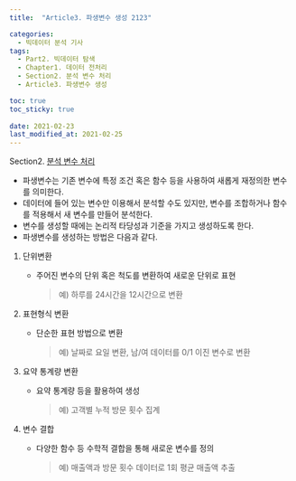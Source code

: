 ```yaml
---
title:  "Article3. 파생변수 생성 2123"

categories:
  - 빅데이터 분석 기사
tags: 
  - Part2. 빅데이터 탐색
  - Chapter1. 데이터 전처리
  - Section2. 분석 변수 처리
  - Article3. 파생변수 생성

toc: true
toc_sticky: true
 
date: 2021-02-23
last_modified_at: 2021-02-25
---
```


Section2. [분석 변수 처리]()

- 파생변수는 기존 변수에 특정 조건 혹은 함수 등을 사용하여 새롭게 재정의한 변수를 의미한다.
- 데이터에 들어 있는 변수만 이용해서 분석할 수도 있지만, 변수를 조합하거나 함수를 적용해서 새 변수를 만들어 분석한다.
- 변수를 생성할 때에는 논리적 타당성과 기준을 가지고 생성하도록 한다.
- 파생변수를 생성하는 방법은 다음과 같다.

1. 단위변환

   - 주어진 변수의 단위 혹은 척도를 변환하여 새로운 단위로 표현

     > 예) 하루를 24시간을 12시간으로 변환

2. 표현형식 변환

   - 단순한 표현 방법으로 변환

     > 예) 날짜로 요일 변환, 남/여 데이터를 0/1 이진 변수로 변환

3. 요약 통계량 변환

   - 요약 통계량 등을 활용하여 생성

     > 예) 고객별 누적 방문 횟수 집계

4. 변수 결합

   - 다양한 함수 등 수학적 결합을 통해 새로운 변수를 정의

     > 예) 매출액과 방문 횟수 데이터로 1회 평균 매출액 추출